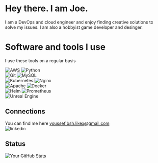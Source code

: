 # Hey there. I am Joe.
I am a DevOps and cloud engineer and enjoy finding creative solutions to solve my issues.
I am also a hobbyist game developer and desinger.


# Software and tools I use
I use these tools on a regular basis

![AWS](https://img.shields.io/badge/AWS-232F3E?style=for-the-badge&logo=amazonaws&logoColor=white)   ![Python](https://img.shields.io/badge/Python-3776AB?style=for-the-badge&logo=python&logoColor=white)  
![Git](https://img.shields.io/badge/Git-F05032?style=for-the-badge&logo=git&logoColor=white)   ![MySQL](https://img.shields.io/badge/MySQL-4479A1?style=for-the-badge&logo=mysql&logoColor=white)  
![Kubernetes](https://img.shields.io/badge/Kubernetes-326CE5?style=for-the-badge&logo=kubernetes&logoColor=white)   ![Nginx](https://img.shields.io/badge/Nginx-009639?style=for-the-badge&logo=nginx&logoColor=white)  
![Apache](https://img.shields.io/badge/Apache-497F1A?style=for-the-badge&logo=apache&logoColor=white)  ![Docker](https://img.shields.io/badge/Docker-2496ED?style=for-the-badge&logo=docker&logoColor=white)  
![Helm](https://img.shields.io/badge/Helm-0F1689?style=for-the-badge&logo=helm&logoColor=white)
![Prometheus](https://img.shields.io/badge/Prometheus-E6522C?style=for-the-badge&logo=prometheus&logoColor=white)  
![Unreal Engine](https://img.shields.io/badge/UnrealEngine-313131?style=for-the-badge&logo=unrealengine&logoColor=white)

## Connections
You can find me here
youssef.bsh.likex@gmail.com  
![linkedin](https://www.linkedin.com/in/joesphelbishbishy/)
## Status
![Your GitHub Stats](https://github-readme-stats.vercel.app/api?username=JosephK&show_icons=true&theme=radical)

<!--
**JoesphK/JoesphK** is a ✨ _special_ ✨ repository because its `README.md` (this file) appears on your GitHub profile.

Here are some ideas to get you started:

- 🔭 I’m currently working on ...
- 🌱 I’m currently learning ...
- 👯 I’m looking to collaborate on ...
- 🤔 I’m looking for help with ...
- 💬 Ask me about ...
- 📫 How to reach me: ...
- 😄 Pronouns: ...
- ⚡ Fun fact: ...
-->

